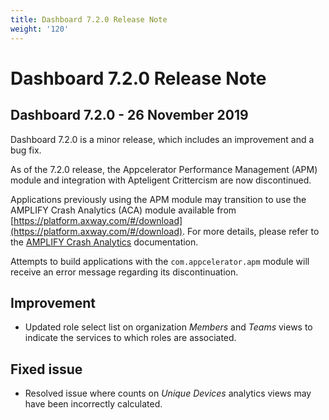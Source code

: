 ```yaml
---
title: Dashboard 7.2.0 Release Note
weight: '120'
---
```


# Dashboard 7.2.0 Release Note

## Dashboard 7.2.0 - 26 November 2019

Dashboard 7.2.0 is a minor release, which includes an improvement and a bug fix.

As of the 7.2.0 release, the Appcelerator Performance Management (APM) module and integration with Apteligent Crittercism are now discontinued.

Applications previously using the APM module may transition to use the AMPLIFY Crash Analytics (ACA) module available from [https://platform.axway.com/#/download](https://platform.axway.com/#/download). For more details, please refer to the [AMPLIFY Crash Analytics](https://docs.axway.com/bundle/AMPLIFY_Appcelerator_Services_allOS_en/page/amplify_crash_analytics.html) documentation.

Attempts to build applications with the `com.appcelerator.apm` module will receive an error message regarding its discontinuation.

## Improvement

* Updated role select list on organization _Members_ and _Teams_ views to indicate the services to which roles are associated.

## Fixed issue

* Resolved issue where counts on _Unique Devices_ analytics views may have been incorrectly calculated.
